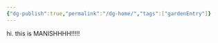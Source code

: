 ```yaml
---
{"dg-publish":true,"permalink":"/dg-home/","tags":["gardenEntry"]}
---
```


hi. this is MANISHHHH!!!!!